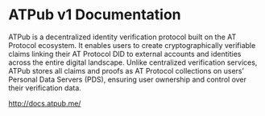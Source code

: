 # ATPub v1 Documentation

ATPub is a decentralized identity verification protocol built on the AT Protocol ecosystem. It enables users to create cryptographically verifiable claims linking their AT Protocol DID to external accounts and identities across the entire digital landscape. Unlike centralized verification services, ATPub stores all claims and proofs as AT Protocol collections on users’ Personal Data Servers (PDS), ensuring user ownership and control over their verification data.

http://docs.atpub.me/
